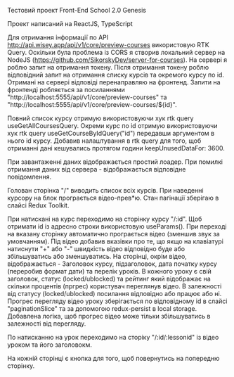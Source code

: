 Тестовий проект Front-End School 2.0 Genesis

Проект написаний на ReactJS, TypeScript

Для отримання інформації по API http://api.wisey.app/api/v1/core/preview-courses використовую RTK Query. Оскільки була проблема із CORS я створив локальний сервер на NodeJS (https://github.com/SikorskyDev/server-for-courses). На сервері я роблю запит на отримання токену. Після отримання токену роблю відповідний запит на отримання списку курсів та окремого курсу по id. Отримані на сервері відповіді перенаправляю на фронтенд. Запити на фронтенді робляється за посиланнями "http://localhost:5555/api/v1/core/preview-courses" та "http://localhost:5555/api/v1/core/preview-courses/${id}".

Повний список курсу отримую використовуючи хук rtk query useGetAllCoursesQuery. Окреми курс по id отримую використовуючи хук rtk query useGetCourseByIdQuery("id") передавши аргументом в нього id курсу. Добавив налаштування в rtk query для того, щоб отриманні дані кешувались протягом години keepUnusedDataFor: 3600.


При завантаженні даних відображається простий лоадер. При помилкі отримання даних від сервера - відображається відповідне повідомлення.

Голован сторінка "/" виводить список всіх курсів. При наведенні курсору на блок програється відео-прев*ю. Стан пагінації зберігаю в слайсі Redux Toolkit.

При натискані на курс переходимо на сторінку курсу "/:id". Щоб отримати id із адресно строки використовую useParams(). При переході на вказану сторінку автоматично програється відео (зменшив звук за умовчанням). Під відео добавив вказівки про те, що якщо на клавіатурі натиснути "+" або "-" швидкість відео відповідно буде або збільшуватись або зменшуватись. 
На сторінці, окрім відео, відображається - Заголовок курсу, підзаголовок, дата початку курсу (переробив формат дати) та перелік уроків.
В кожного уроку є свій заголовок, статус (locked/ublocked) та рейтинг який відображає на скільки процентів (пргрес) користувач переглянув відео. В залежності від статусу (locked/ublocked) посилання відповідно або працює або ні. Прогрес перегляду відео уроку зберігається по відповідному id в слайсі "paginationSlice" та за допомогою redux-persist в local storage. Добавлена логіка, щоб прогрес відео може тільки збільшуватись в залежності від перегляду.

По натисканню на урок переходимо на сторіку "/:id/:lessonid" із відео уроком та його заголовокм. 

На кожній сторінці є кнопка для того, щоб повернутись на попередню сторінку.

